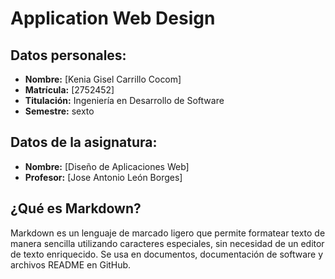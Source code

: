 # Application Web Design

## Datos personales:
- **Nombre:** [Kenia Gisel Carrillo Cocom]
- **Matrícula:** [2752452]
- **Titulación:** Ingeniería en Desarrollo de Software
- **Semestre:** sexto

## Datos de la asignatura:
- **Nombre:** [Diseño de Aplicaciones Web]
- **Profesor:** [Jose Antonio León Borges]

## ¿Qué es Markdown?
Markdown es un lenguaje de marcado ligero que permite formatear texto de manera sencilla utilizando caracteres especiales, sin necesidad de un editor de texto enriquecido. Se usa en documentos, documentación de software y archivos README en GitHub.
